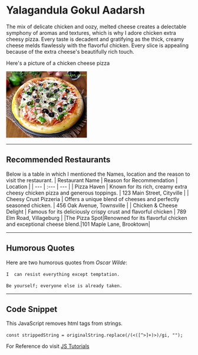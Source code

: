 # Yalagandula Gokul Aadarsh
The mix of delicate chicken and oozy, melted cheese creates a delectable symphony of aromas and textures, which is why I adore chicken extra cheesy pizza. Every taste is decadent and gratifying as the thick, creamy cheese melds flawlessly with the flavorful chicken. Every slice is appealing because of the extra cheese's beautifully rich touch.

Here's a picture of a chicken cheese pizza

![image](th.jpeg)

***

## Recommended Restaurants
Below is a table in which I mentioned the Names, location and the reason to visit the restaurant.
| Restaurant Name | Reason for Recommendation | Location |
| --- | :--- | --- |
| Pizza Haven | Known for its rich, creamy extra cheesy chicken pizza and generous toppings. | 123 Main Street, Cityville |
| Cheesy Crust Pizzeria | Offers a unique blend of cheeses and perfectly seasoned chicken. | 456 Oak Avenue, Townsville |
| Chicken & Cheese Delight | Famous for its deliciously crispy crust and flavorful chicken | 789 Elm Road, Villageburg |
|The Pizza Spot|Renowned for its flavorful chicken and exceptional cheese blend.|101 Maple Lane, Brooktown|
***
## Humorous Quotes
Here are two humorous quotes from *Oscar Wilde*:

``` I  can resist everything except temptation. ```

```Be yourself; everyone else is already taken.```
***
## Code Snippet
This JavaScript removes html tags from strings.

```const strippedString = originalString.replace(/(<([^>]+)>)/gi, "");```

For Reference do visit [JS Tutorials](https://code.pieces.app/collections/javascript)
